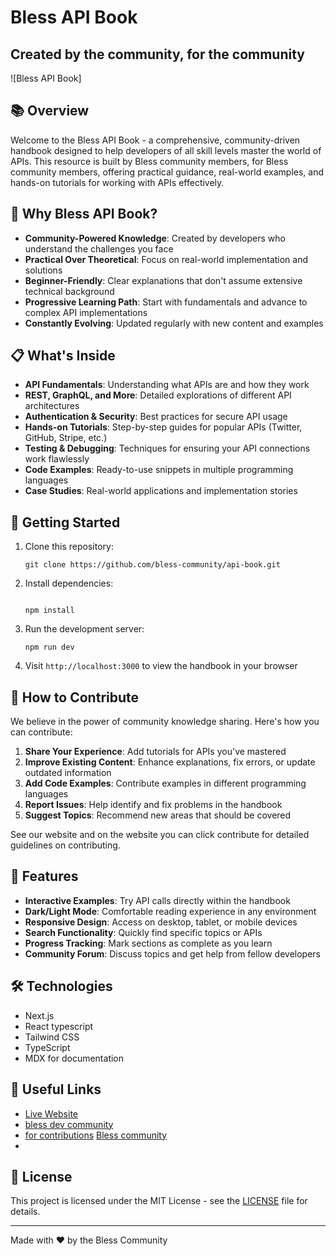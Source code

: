 # Bless API Book

## Created by the community, for the community

![Bless API Book]

## 📚 Overview

Welcome to the Bless API Book - a comprehensive, community-driven handbook designed to help developers of all skill levels master the world of APIs. This resource is built by Bless community members, for Bless community members, offering practical guidance, real-world examples, and hands-on tutorials for working with APIs effectively.

## 🌟 Why Bless API Book?

- **Community-Powered Knowledge**: Created by developers who understand the challenges you face
- **Practical Over Theoretical**: Focus on real-world implementation and solutions
- **Beginner-Friendly**: Clear explanations that don't assume extensive technical background
- **Progressive Learning Path**: Start with fundamentals and advance to complex API implementations
- **Constantly Evolving**: Updated regularly with new content and examples

## 📋 What's Inside

- **API Fundamentals**: Understanding what APIs are and how they work
- **REST, GraphQL, and More**: Detailed explorations of different API architectures
- **Authentication & Security**: Best practices for secure API usage
- **Hands-on Tutorials**: Step-by-step guides for popular APIs (Twitter, GitHub, Stripe, etc.)
- **Testing & Debugging**: Techniques for ensuring your API connections work flawlessly
- **Code Examples**: Ready-to-use snippets in multiple programming languages
- **Case Studies**: Real-world applications and implementation stories

## 🚀 Getting Started

1. Clone this repository:
   ```
   git clone https://github.com/bless-community/api-book.git
   ```

2. Install dependencies:
   ```
  
   npm install
   ```

3. Run the development server:
   ```
   npm run dev
   ```

4. Visit `http://localhost:3000` to view the handbook in your browser

## 🤝 How to Contribute

We believe in the power of community knowledge sharing. Here's how you can contribute:

1. **Share Your Experience**: Add tutorials for APIs you've mastered
2. **Improve Existing Content**: Enhance explanations, fix errors, or update outdated information
3. **Add Code Examples**: Contribute examples in different programming languages
4. **Report Issues**: Help identify and fix problems in the handbook
5. **Suggest Topics**: Recommend new areas that should be covered

See our website and  on the website you can click contribute for detailed guidelines on contributing.

## 📱 Features

- **Interactive Examples**: Try API calls directly within the handbook
- **Dark/Light Mode**: Comfortable reading experience in any environment
- **Responsive Design**: Access on desktop, tablet, or mobile devices
- **Search Functionality**: Quickly find specific topics or APIs
- **Progress Tracking**: Mark sections as complete as you learn
- **Community Forum**: Discuss topics and get help from fellow developers

## 🛠️ Technologies

- Next.js
- React
typescript
- Tailwind CSS
- TypeScript
- MDX for documentation

## 🔗 Useful Links

- [Live Website](https://bless.network)
- [bless dev community](https://discord.gg/UUG9t38R)
- [for contributions](https://discord.gg/UUG9t38R)
[Bless community](https://discord.com/invite/yXUWUzQU)
- 

## 📜 License

This project is licensed under the MIT License - see the [LICENSE](LICENSE) file for details.

---

Made with ❤️ by the Bless Community